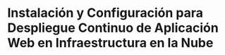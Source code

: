 # Instalación y Configuración para Despliegue Continuo de Aplicación Web en Infraestructura en la Nube
